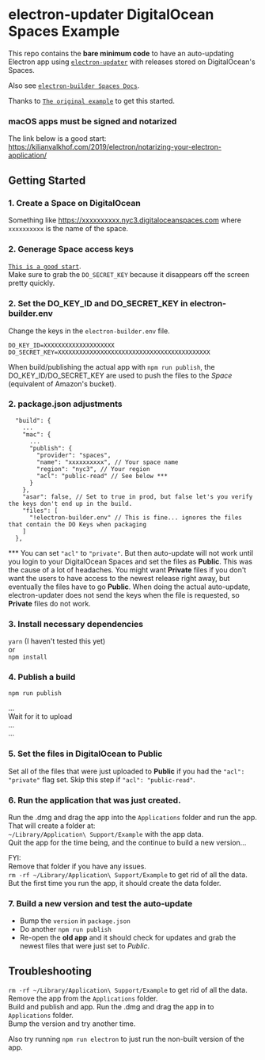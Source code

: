 # electron-updater DigitalOcean Spaces Example

This repo contains the **bare minimum code** to have an auto-updating Electron app using [`electron-updater`](https://www.electron.build/auto-update) with releases stored on DigitalOcean's Spaces.  

Also see [`electron-builder Spaces Docs`](https://www.electron.build/configuration/publish.html#spacesoptions).  

Thanks to [`The original example`](https://github.com/iffy/electron-updater-example) to get this started.  

### macOS apps must be signed and notarized
The link below is a good start:  
https://kilianvalkhof.com/2019/electron/notarizing-your-electron-application/  

## Getting Started

### 1. Create a Space on DigitalOcean
Something like https://xxxxxxxxxx.nyc3.digitaloceanspaces.com where `xxxxxxxxxx` is the name of the space.

### 2. Generage Space access keys
[`This is a good start`](https://www.digitalocean.com/community/tutorials/how-to-create-a-digitalocean-space-and-api-key).  
Make sure to grab the `DO_SECRET_KEY` because it disappears off the screen pretty quickly.

### 2. Set the DO_KEY_ID and DO_SECRET_KEY in electron-builder.env
Change the keys in the `electron-builder.env` file.  

```
DO_KEY_ID=XXXXXXXXXXXXXXXXXXXX  
DO_SECRET_KEY=XXXXXXXXXXXXXXXXXXXXXXXXXXXXXXXXXXXXXXXXXXX  
```

When build/publishing the actual app with `npm run publish`, the DO_KEY_ID/DO_SECRET_KEY are used to push the files to the *Space* (equivalent of Amazon's bucket).

### 2. package.json adjustments
```
  "build": {
    ...
    "mac": {
      ...
      "publish": {
        "provider": "spaces",
        "name": "xxxxxxxxxx", // Your space name
        "region": "nyc3", // Your region
        "acl": "public-read" // See below ***
      }
    },
    "asar": false, // Set to true in prod, but false let's you verify the keys don't end up in the build.
    "files": [
      "!electron-builder.env" // This is fine... ignores the files that contain the DO Keys when packaging
    ]
  },
```

*** You can set `"acl"` to `"private"`. But then auto-update will not work until you login to your DigitalOcean Spaces and set the files as **Public**. This was the cause of a lot of headaches. You might want **Private** files if you don't want the users to have access to the newest release right away, but eventually the files have to go **Public**. When doing the actual auto-update, electron-updater does not send the keys when the file is requested, so **Private** files do not work.

### 3. Install necessary dependencies
`yarn` (I haven't tested this yet)  
or  
`npm install`  

### 4. Publish a build
`npm run publish`

...  
Wait for it to upload  
...  
...  

### 5. Set the files in DigitalOcean to Public
Set all of the files that were just uploaded to **Public** if you had the `"acl": "private"` flag set. Skip this step if `"acl": "public-read"`.

### 6. Run the application that was just created.
Run the .dmg and drag the app into the `Applications` folder and run the app. That will create a folder at:  
`~/Library/Application\ Support/Example` with the app data.  
Quit the app for the time being, and the continue to build a new version...  

FYI:  
Remove that folder if you have any issues.  
`rm -rf ~/Library/Application\ Support/Example` to get rid of all the data.  
But the first time you run the app, it should create the data folder.

### 7. Build a new version and test the auto-update
- Bump the `version` in `package.json`  
- Do another `npm run publish`  
- Re-open the **old app** and it should check for updates and grab the newest files that were just set to *Public*.  


## Troubleshooting
`rm -rf ~/Library/Application\ Support/Example` to get rid of all the data.  
Remove the app from the `Applications` folder.  
Build and publish and app. Run the .dmg and drag the app in to `Applications` folder.  
Bump the version and try another time.  

Also try running `npm run electron` to just run the non-built version of the app.  
